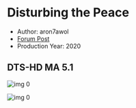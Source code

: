 # Disturbing the Peace

* Author: aron7awol
* [Forum Post](https://www.avsforum.com/threads/bass-eq-for-filtered-movies.2995212/post-59242360)
* Production Year: 2020

## DTS-HD MA 5.1

![img 0](https://i.imgur.com/mF1swuk.jpg)

![img 0](https://i.imgur.com/AlYUs90.png)

